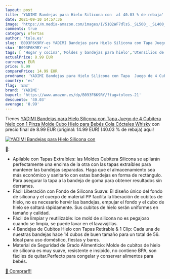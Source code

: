 ```yaml
---
layout: post
title: 'YADIMI Bandejas para Hielo Silicona con  al 40.03 % de rebaja'
date: 2021-09-10 14:57:36
image: 'https://m.media-amazon.com/images/I/51Q2WF7dlsS._SL500_._SL400_.jpg'
comments: true
category: ofertas
author: 'tole.es'
slug: 'B093F6K9RY-es YADIMI Bandejas para Hielo Silicona con Tapa Juego de 4...'
sku: 'B093F6K9RY-es'
tags: [ 'Hogar y cocina','Moldes y bandejas para hielo','Utensilios de bar','Utensilios de cocina','bebés','yadimi', ]
actualPrice: 8.99 EUR
currency: EUR
price: 8.99
comparePrice: 14.99 EUR
prodname: 'YADIMI Bandejas para Hielo Silicona con Tapa  Juego de 4 Cubitera hielo con 1 Pinza  Molde Cubo Hielo para Bebés Cola Cócteles Whisky'
country: 'es'
flag: '🇪🇸'
brand: 'YADIMI'
buyurl: 'https://www.amazon.es/dp/B093F6K9RY/?tag=tolees-21'
descuento: '40.03'
average: '8.99'
---
```


Tienes [YADIMI Bandejas para Hielo Silicona con Tapa  Juego de 4 Cubitera hielo con 1 Pinza  Molde Cubo Hielo para Bebés Cola Cócteles Whisky](https://www.amazon.es/dp/B093F6K9RY/?tag=tolees-21) con precio final de  8.99 EUR (original: 14.99 EUR) (40.03 %  de rebaja) aqui!

[![YADIMI Bandejas para Hielo Silicona con ](https://m.media-amazon.com/images/I/51Q2WF7dlsS._SL500_._SL400_.jpg)](https://www.amazon.es/dp/B093F6K9RY/?tag=tolees-21)

🔎:

- Apilable con Tapas Extraíbles: las Moldes Cubitera Silicona se apilarán perfectamente una encima de la otra con las tapas extraíbles para mantener las bandejas separadas. Haga que el almacenamiento sea más económico y sanitario con estas bandejas en forma de rectángulo. Para asegurar la tapa a la bandeja de goma para obtener resultados sin derrames.
- Fácil Liberación con Fondo de Silicona Suave: El diseño único del fondo de silicona y el cuerpo de material PP facilita la liberación de cubitos de hielo, no es necesario hervir las bandejas, empujar el fondo y el cubo de hielo se soltará rápidamente. Sus cubitos de hielo serán uniformes en tamaño y calidad.
- Fácil de limpiar y reutilizable: Ice mold de silicona no es pegajoso cuando se limpia, se puede lavar en el lavavajillas.
- 4 Bandejas de Cubitos Hielo con Tapas Retirable & 1 Clip: Cada una de nuestras bandejas hace 14 cubos de buen tamaño para un total de 56. Ideal para uso doméstico, fiestas y bares.
- Material de Seguridad de Grado Alimenticio: Molde de cubitos de hielo de silicona es muy suave, resistente e insípido, no contiene BPA, son fáciles de quitar.Perfecto para congelar y conservar alimentos para bebés.

[🛒 Comprar!!!](https://www.amazon.es/dp/B093F6K9RY/?tag=tolees-21)
